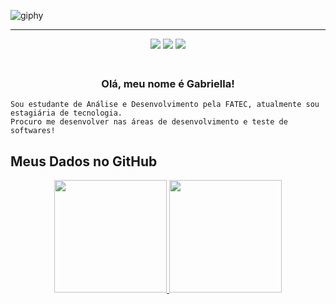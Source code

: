 ![giphy](https://user-images.githubusercontent.com/89717936/150699604-e45557a4-2ff3-4220-b9c4-ee5d4a11a50c.gif)
<hr>

<div align="center">
  <a href="https://www.linkedin.com/in/gabriella-martins-1a4b78210/" target="_black"><img src="https://img.shields.io/badge/LinkedIn-0077B5?style=for-the-badge&logo=linkedin&logoColor=white" target="_black"></a>
  <a href="#" target="_black"><img src="https://img.shields.io/badge/Discord-7289DA?style=for-the-badge&logo=discord&logoColor=white" target="_black"></a>
  <a href="#" target="_black"><img src="https://img.shields.io/badge/Spotify-1ED760?&style=for-the-badge&logo=spotify&logoColor=white" target="_black"></a>
</div>

<h3 align="center">  <br>
Olá, meu nome é Gabriella!
<br>
</h3>

```
Sou estudante de Análise e Desenvolvimento pela FATEC, atualmente sou estagiária de tecnologia.
Procuro me desenvolver nas áreas de desenvolvimento e teste de softwares!
```

## Meus Dados no GitHub
<div align="center">
  <a href="https://github.com/mrtns641">
  <img height="180em" src="https://github-readme-stats.vercel.app/api?username=mrtns641&show_icons=true&theme=tokyonight&include_all_commits=true&count_private=true"/>
  <img height="180em" src="https://github-readme-stats.vercel.app/api/top-langs/?username=mrtns641&layout=compact&langs_count=7&theme=tokyonight"/>
</div>

